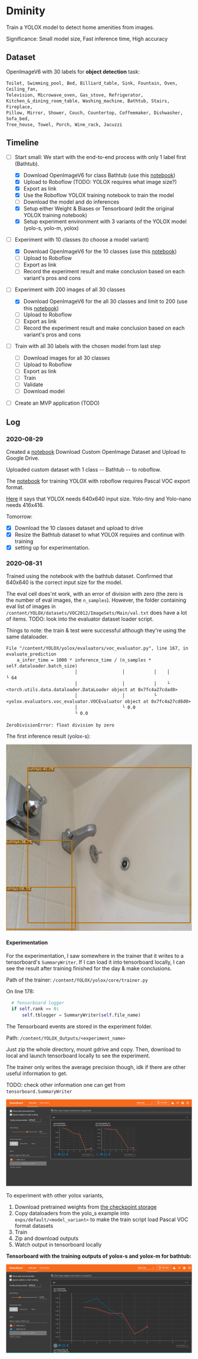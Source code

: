 # Dminity

Train a YOLOX model to detect home amenities from images.

Significance: Small model size, Fast inference time, High accuracy
## Dataset 

OpenImageV6 with 30 labels for **object detection** task:

```
Toilet, Swimming_pool, Bed, Billiard_table, Sink, Fountain, Oven, Ceiling_fan,
Television, Microwave_oven, Gas_stove, Refrigerator,
Kitchen_&_dining_room_table, Washing_machine, Bathtub, Stairs, Fireplace,
Pillow, Mirror, Shower, Couch, Countertop, Coffeemaker, Dishwasher, Sofa_bed,
Tree_house, Towel, Porch, Wine_rack, Jacuzzi 
```

## Timeline

- [ ] Start small: We start with the end-to-end process with only 1 label first
  (Bathtub).
  - [X] Download OpenImageV6 for class Bathtub (use this
    [notebook](https://colab.research.google.com/drive/14ISeuv3frabPFo2F-giIzZdPr2dukmLW#scrollTo=tzyrJovZPa3I))
  - [X] Upload to Roboflow (TODO: YOLOX requires what image size?)
  - [X] Export as link
  - [X] Use the Roboflow YOLOX training notebook to train the model
  - [ ] Download the model and do inferences
  - [X] Setup either Weight & Biases or Tensorboard (edit the original YOLOX
    training notebook)
  - [X] Setup experiment environment with 3 variants of the YOLOX model (yolo-s,
    yolo-m, yolox)

- [ ] Experiment with 10 classes (to choose a model variant)
  - [X] Download OpenImageV6 for the 10 classes (use this
    [notebook](https://colab.research.google.com/drive/14ISeuv3frabPFo2F-giIzZdPr2dukmLW#scrollTo=tzyrJovZPa3I))
  - [ ] Upload to Roboflow
  - [ ] Export as link
  - [ ] Record the experiment result and make conclusion based on each variant's
    pros and cons

- [ ] Experiment with 200 images of all 30 classes
  - [X] Download OpenImageV6 for the all 30 classes and limit to 200 (use this
    [notebook](https://colab.research.google.com/drive/14ISeuv3frabPFo2F-giIzZdPr2dukmLW#scrollTo=tzyrJovZPa3I))
  - [ ] Upload to Roboflow
  - [ ] Export as link
  - [ ] Record the experiment result and make conclusion based on each variant's
    pros and cons

- [ ] Train with all 30 labels with the chosen model from last step
  - [ ] Download images for all 30 classes
  - [ ] Upload to Roboflow
  - [ ] Export as link
  - [ ] Train
  - [ ] Validate
  - [ ] Download model

- [ ] Create an MVP application (TODO)


## Log

### 2020-08-29

Created a
[notebook](https://colab.research.google.com/drive/14ISeuv3frabPFo2F-giIzZdPr2dukmLW#scrollTo=tIE5_pB4IeG6)
Download Custom OpenImage Dataset and Upload to Google Drive.

Uploaded custom dataset with 1 class -- Bathtub -- to roboflow.

The
[notebook](https://colab.research.google.com/drive/1eZk39KM8PubtwisTqWk_L-RT6c_ARN_K#scrollTo=s5h536amH32Z)
for training YOLOX with roboflow requires Pascal VOC export format.

[Here](https://github.com/Megvii-BaseDetection/YOLOX/blob/main/docs/manipulate_training_image_size.md)
it says that YOLOX needs 640x640 input size. Yolo-tiny and Yolo-nano needs
416x416.

Tomorrow: 
- [X] Download the 10 classes dataset and upload to drive
- [X] Resize the Bathtub dataset to what YOLOX requires and continue with training
- [X] setting up for experimentation.

### 2020-08-31

Trained using the notebook with the bathtub dataset. Confirmed that 640x640 is
the correct input size for the model.

The eval cell does'nt work, with an error of division with zero (the zero is the
number of eval images, the `n_samples`). However, the folder containing eval
list of images in `/content/YOLOX/datasets/VOC2012/ImageSets/Main/val.txt` does
have a lot of items. TODO: look into the evaluator dataset loader script.

Things to note: the train & test were successful although they're using the same
dataloader.

```
File "/content/YOLOX/yolox/evaluators/voc_evaluator.py", line 167, in evaluate_prediction
    a_infer_time = 1000 * inference_time / (n_samples * self.dataloader.batch_size)
                          │                 │           │    │          └ 64
                          │                 │           │    └ <torch.utils.data.dataloader.DataLoader object at 0x7fc4a27cdad0>
                          │                 │           └ <yolox.evaluators.voc_evaluator.VOCEvaluator object at 0x7fc4a27cd8d0>
                          │                 └ 0.0
                          └ 0.0

ZeroDivisionError: float division by zero
```

The first inference result (yolox-s):

![](./imgs/first_inference_eval.png)

#### Experimentation

For the experimentation, I saw somewhere in the trainer that it writes to a
tensorboard's `SummaryWriter`. If I can load it into tensorboard locally, I can
see the result after training finished for the day & make conclusions.

Path of the trainer: `/content/YOLOX/yolox/core/trainer.py`

On line 178:

```Python
  # Tensorboard logger
  if self.rank == 0:
      self.tblogger = SummaryWriter(self.file_name)
```

The Tensorboard events are stored in the experiment folder.

Path: `/content/YOLOX_Outputs/<experiment_name>`

Just zip the whole directory, mount gdrive and copy. Then, download to local and
launch tensorboard locally to see the experiment.

The trainer only writes the average precision though, idk if there are other
useful information to get.

TODO: check other information one can get from `tensorboard.SummaryWriter`

![](./imgs/tensorboard_bathtub_yolox-s.png)

To experiment with other yolox variants, 

1. Download pretrained weights from [the checkpoint storage](https://github.com/Megvii-BaseDetection/storage/releases) 
2. Copy dataloaders from the yolo_s example into `exps/default/<model_variant>`
   to make the train script load Pascal VOC format datasets
3. Train
4. Zip and download outputs
5. Watch output in tensorboard locally

**Tensorboard with the training outputs of yolox-s and yolox-m for bathtub:**

![](./imgs/tensorboard_bathtub_yolox-s-and-m.png)
